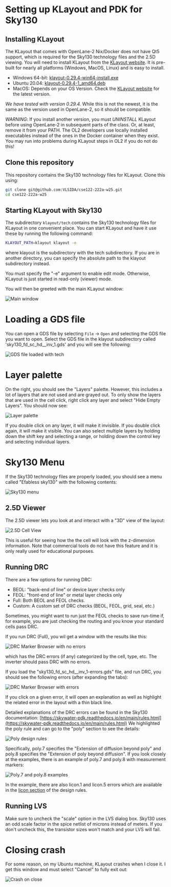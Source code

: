 # Setting up KLayout and PDK for Sky130

## Installing KLayout

The KLayout that comes with OpenLane-2 Nix/Docker does not have Qt5 support,
which is required for the Sky130 technology files and the 2.5D viewing. You
will need to install KLayout from the [KLayout
website](https://www.klayout.de/build.html). It is pre-built for nearly all
platforms (Windows, MacOS, Linux) and is easy to install. 
- Windows 64-bit: [klayout-0.29.4-win64-install.exe](https://www.klayout.org/downloads/Windows/klayout-0.29.4-win64-install.exe)
- Ubuntu 20.04: [klayout-0.29.4-1_amd64.deb](https://www.klayout.org/downloads/Ubuntu/klayout-0.29.4-1_amd64.deb)
- MacOS: Depends on your OS Version. Check the [KLayout website](https://www.klayout.de/build.html) for the latest version.

*We have tested with version 0.29.4.* While this is not the newest, it is the same
as the version used in OpenLane-2, so it should be compatible.

*WARNING*: If you install another version, you must *UNINSTALL* KLayout before using
OpenLane-2 in subsequent parts of the class. Or, at least, remove it from
your PATH. The OL2 developers use locally installed executables instead of the
ones in the Docker container when they exist. You may run into problems during
KLayout steps in OL2 if you do not do this!

## Clone this repository

This repository contains the Sky130 technology files for KLayout. Clone this using:

```bash
git clone git@github.com:VLSIDA/cse122-222a-w25.git
cd cse122-222a-w25
```

## Starting KLayout with Sky130

The subdirectory `klayout/tech` contains the Sky130 technology files for
KLayout in one convenient place. You can start KLayout and have it use these by
running the following command:

```bash
KLAYOUT_PATH=klayout klayout -e
```
where klayout is the subdirectory with the tech subdirectory.
If you are in another directory, you can specify the absolute path to the klayout subdirectory instead.

You must specify the "-e" argument to enable edit mode. Otherwise, KLayout is
just started in read-only (viewer) mode.

You will then be greeted with the main KLayout window:

![Main window](klayout/klayout-main.png)


# Loading a GDS file

You can open a GDS file by selecting `File` -> `Open` and selecting the GDS file you want to open. Select
the GDS file in the klayout subdirectory called 'sky130_fd_sc_hd__inv_1.gds' and you will see the following:

![GDS file loaded with tech](klayout/klayout-load.png)

# Layer palette

On the right, you should see the "Layers" palette. However, this includes a lot of layers that
are not used and are grayed out. To only show the layers that are used in the cell click,
right click any layer and select "Hide Empty Layers". You should now see:

![Layer palette](klayout/klayout-layers.png)

If you double click on any layer, it will make it invisible. If you double click again, it will
make it visible. You can also select multiple layers by holding down the shift key and selecting
a range, or holding down the control key and selecting individual layers.

# Sky130 Menu

If the Sky130 technology files are properly loaded, you should see a menu called "Efabless sky130" with
the following contents:

![Sky130 menu](klayout/klayout-sky130-menu.png)

## 2.5D Viewer

The 2.5D viewer lets you look at and interact with a "3D" view of the layout:

![2.5D Cell View](klayout/klayout-d25.png)

This is useful for seeing how the the cell will look with the z-dimension
information. Note that commercial tools do not have this feature and it is only
really used for educational purposes.


## Running DRC


There are a few options for running DRC: 
- BEOL: "back-end of line" or device layer checks only
- FEOL: "front-end of line" or metal layer checks only
- Full: Both BEOL and FEOL checks.
- Custom: A custom set of DRC checks (BEOL, FEOL, grid, seal, etc.)

Sometimes, you might want to run just the FEOL checks to save run-time if, for
example, you are just checking the routing and you know your standard cells
pass DRC.

If you run DRC (Full), you wil get a window with the results like this:

![DRC Marker Browser with no errors](klayout/klayout-marker-browser.png)

which has the DRC errors (if any) categorized by the cell, type, etc. The
inverter should pass DRC with no errors.

If you load the "sky130_fd_sc_hd__inv_1-errors.gds" file, and run DRC, you should
see the following errors (after expanding the tabs):

![DRC Marker Browser with errors](klayout/klayout-marker-browser-errors.png)

If you click on a given error, it will open an explanation as well as highlight
the related error in the layout with a thin black line.

Detailed explanations of the DRC errors can be found in the Sky130 documentation:
[https://skywater-pdk.readthedocs.io/en/main/rules.html](https://skywater-pdk.readthedocs.io/en/main/rules.html)
We highlighted the poly rule and can go to the "poly" section to see the details:

![Poly design rules](klayout/klayout-poly-designrules.png)

Specifically, poly.7 specifies the "Extension of diffusion beyond poly" and poly.8 specifies the "Extension of poly beyond diffusion".
If you look closely at the examples, there is an example of poly.7 and poly.8 with measurement markers:

![Poly.7 and poly.8 examples](klayout/klayout-poly7-poly8.png)

In the example, there are also licon.1 and licon.5 errors which are available
in the [licon
section](https://skywater-pdk.readthedocs.io/en/main/rules/periphery.html#licon)
of the design rules.





## Running LVS

Make sure to uncheck the "scale" option in the LVS dialog box. Sky130 uses an
odd scale factor in the spice netlist of microns instead of meters. If you
don't uncheck this, the transistor sizes won't match and your LVS will fail.


# Closing crash

For some reason, on my Ubuntu machine, KLayout crashes when I close it. I get this window and must select "Cancel" to
fully exit out:

![Crash on close](klayout/klayout-close-crash.png)
